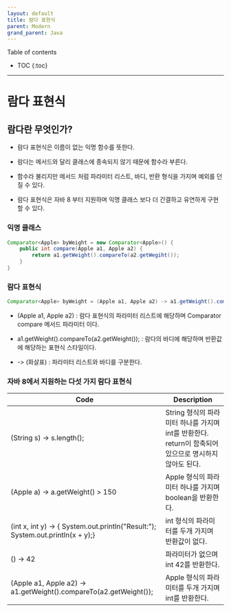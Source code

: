 ```yaml
---
layout: default
title: 람다 표현식
parent: Modern
grand_parent: Java
---
```



Table of contents


- TOC
{:toc}


---

# 람다 표현식

## 람다란 무엇인가?

- 람다 표현식은 이름이 없는 익명 함수를 뜻한다.

- 람다는 메서드와 달리 클래스에 종속되지 않기 때문에 함수라 부른다.

- 함수라 불리지만 메서드 처럼 파라미터 리스트, 바디, 반환 형식을 가지며 예외를 던질 수 있다.

- 람다 표현식은 자바 8 부터 지원하며 익명 클래스 보다 더 간결하고 유연하게 구현할 수 있다.


### 익명 클래스

```java
Comparator<Apple> byWeight = new Comparator<Apple>() {
    public int compare(Apple a1, Apple a2) {
        return a1.getWeight().compareTo(a2.getWegiht());
    }
}
```

### 람다 표현식

```java
Comparator<Apple> byWeight = (Apple a1, Apple a2) -> a1.getWeight().compareTo(a2.getWeight());
```

- (Apple a1, Apple a2) : 람다 표현식의 파라미터 리스트에 해당하며 Comparator compare 메서드 파라미터 이다.

- a1.getWeight().compareTo(a2.getWeight()); : 람다의 바디에 해당하며 반환값에 해당하는 표현식 스타일이다.

- -> (화살표) : 파라미터 리스트와 바디를 구분한다.

### 자바 8에서 지원하는 다섯 가지 람다 표현식

Code | Description
---|---
(String s) -> s.length(); | String 형식의 파라미터 하나를 가지며 int를 반환한다. return이 함축되어 있으므로 명시하지 않아도 된다.
(Apple a) -> a.getWeight() > 150 | Apple 형식의 파라미터 하나를 가지며 boolean을 반환한다.
(int x, int y) -> { System.out.println("Result:"); System.out.println(x + y);} | int 형식의 파라미터를 두개 가지며 반환값이 없다.
() -> 42 | 파라미터가 없으며 int 42를 반환한다.
(Apple a1, Apple a2) -> a1.getWeight().compareTo(a2.getWeight()); | Apple 형식의 파라미터를 두개 가지며 int를 반환한다.